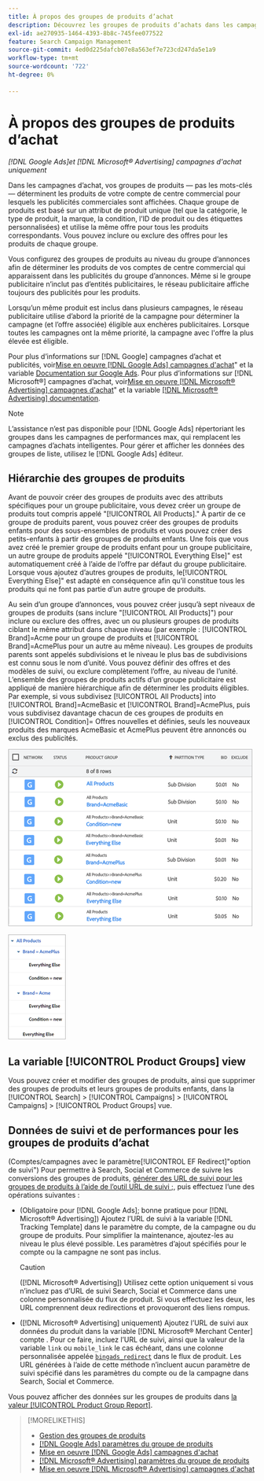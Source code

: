 ```yaml
---
title: À propos des groupes de produits d’achat
description: Découvrez les groupes de produits d’achats dans les campagnes d’achat.
exl-id: ae270935-1464-4393-8b8c-745fee077522
feature: Search Campaign Management
source-git-commit: 4ed0d225dafcb07e8a563ef7e723cd247da5e1a9
workflow-type: tm+mt
source-wordcount: '722'
ht-degree: 0%

---
```


# À propos des groupes de produits d’achat

*[!DNL Google Ads]et [!DNL Microsoft® Advertising] campagnes d&#39;achat uniquement*

Dans les campagnes d’achat, vos groupes de produits — pas les mots-clés — déterminent les produits de votre compte de centre commercial pour lesquels les publicités commerciales sont affichées. Chaque groupe de produits est basé sur un attribut de produit unique (tel que la catégorie, le type de produit, la marque, la condition, l’ID de produit ou des étiquettes personnalisées) et utilise la même offre pour tous les produits correspondants. Vous pouvez inclure ou exclure des offres pour les produits de chaque groupe.

Vous configurez des groupes de produits au niveau du groupe d’annonces afin de déterminer les produits de vos comptes de centre commercial qui apparaissent dans les publicités du groupe d’annonces. Même si le groupe publicitaire n’inclut pas d’entités publicitaires, le réseau publicitaire affiche toujours des publicités pour les produits.

Lorsqu’un même produit est inclus dans plusieurs campagnes, le réseau publicitaire utilise d’abord la priorité de la campagne pour déterminer la campagne (et l’offre associée) éligible aux enchères publicitaires. Lorsque toutes les campagnes ont la même priorité, la campagne avec l&#39;offre la plus élevée est éligible.

Pour plus d’informations sur [!DNL Google] campagnes d’achat et publicités, voir[Mise en oeuvre [!DNL Google Ads] campagnes d&#39;achat](/help/search-social-commerce/campaign-management/special-campaign-types/google-shopping-campaigns.md)&quot; et la variable [Documentation sur Google Ads](https://support.google.com/google-ads/answer/3455481?visit_id=638205553638977410-2592024034&amp;rd=1). Pour plus d’informations sur [!DNL Microsoft®] campagnes d’achat, voir[Mise en oeuvre [!DNL Microsoft® Advertising] campagnes d&#39;achat](/help/search-social-commerce/campaign-management/special-campaign-types/microsoft-shopping-campaigns.md)&quot; et la variable [[!DNL Microsoft® Advertising] documentation](https://help.bingads.microsoft.com/#apex/3/en/50903/1-500).

>[!NOTE]
>
>L’assistance n’est pas disponible pour [!DNL Google Ads] répertoriant les groupes dans les campagnes de performances max, qui remplacent les campagnes d’achats intelligentes. Pour gérer et afficher les données des groupes de liste, utilisez le [!DNL Google Ads] éditeur.

## Hiérarchie des groupes de produits

Avant de pouvoir créer des groupes de produits avec des attributs spécifiques pour un groupe publicitaire, vous devez créer un groupe de produits tout compris appelé &quot;[!UICONTROL All Products].&quot; À partir de ce groupe de produits parent, vous pouvez créer des groupes de produits enfants pour des sous-ensembles de produits et vous pouvez créer des petits-enfants à partir des groupes de produits enfants. Une fois que vous avez créé le premier groupe de produits enfant pour un groupe publicitaire, un autre groupe de produits appelé &quot;[!UICONTROL Everything Else]&quot; est automatiquement créé à l’aide de l’offre par défaut du groupe publicitaire. Lorsque vous ajoutez d’autres groupes de produits, le[!UICONTROL Everything Else]&quot; est adapté en conséquence afin qu’il constitue tous les produits qui ne font pas partie d’un autre groupe de produits.

Au sein d’un groupe d’annonces, vous pouvez créer jusqu’à sept niveaux de groupes de produits (sans inclure &quot;[!UICONTROL All Products]&quot;) pour inclure ou exclure des offres, avec un ou plusieurs groupes de produits ciblant le même attribut dans chaque niveau (par exemple : [!UICONTROL Brand]=Acme pour un groupe de produits et [!UICONTROL Brand]=AcmePlus pour un autre au même niveau). Les groupes de produits parents sont appelés subdivisions et le niveau le plus bas de subdivisions est connu sous le nom d’unité. Vous pouvez définir des offres et des modèles de suivi, ou exclure complètement l’offre, au niveau de l’unité. L’ensemble des groupes de produits actifs d’un groupe publicitaire est appliqué de manière hiérarchique afin de déterminer les produits éligibles. Par exemple, si vous subdivisez [!UICONTROL All Products] into [!UICONTROL Brand]=AcmeBasic et [!UICONTROL Brand]=AcmePlus, puis vous subdivisez davantage chacun de ces groupes de produits en [!UICONTROL Condition]= Offres nouvelles et définies, seuls les nouveaux produits des marques AcmeBasic et AcmePlus peuvent être annoncés ou exclus des publicités.

![Exemple d’un ensemble de groupes de produits](/help/search-social-commerce/assets/product-group-list.png "Exemple d’un ensemble de groupes de produits")

![Exemple de hiérarchie de groupes de produits](/help/search-social-commerce/assets/product-group-tree.png "Exemple de hiérarchie de groupes de produits")

## La variable [!UICONTROL Product Groups] view

Vous pouvez créer et modifier des groupes de produits, ainsi que supprimer des groupes de produits et leurs groupes de produits enfants, dans la [!UICONTROL Search] > [!UICONTROL Campaigns] > [!UICONTROL Campaigns] > [!UICONTROL Product Groups] vue.

## Données de suivi et de performances pour les groupes de produits d’achat

(Comptes/campagnes avec le paramètre[!UICONTROL EF Redirect]&quot;option de suivi&quot;) Pour permettre à Search, Social et Commerce de suivre les conversions des groupes de produits, [générer des URL de suivi pour les groupes de produits à l’aide de l’outil URL de suivi ;](/help/search-social-commerce/tools/click-tracking-url-generate.md), puis effectuez l’une des opérations suivantes :

* (Obligatoire pour [!DNL Google Ads]; bonne pratique pour [!DNL Microsoft® Advertising]) Ajoutez l’URL de suivi à la variable [!DNL Tracking Template] dans le paramètre du compte, de la campagne ou du groupe de produits. Pour simplifier la maintenance, ajoutez-les au niveau le plus élevé possible. Les paramètres d’ajout spécifiés pour le compte ou la campagne ne sont pas inclus.

  >[!CAUTION]
  >
  >([!DNL Microsoft® Advertising]) Utilisez cette option uniquement si vous n’incluez pas d’URL de suivi Search, Social et Commerce dans une colonne personnalisée du flux de produit. Si vous effectuez les deux, les URL comprennent deux redirections et provoqueront des liens rompus.

* ([!DNL Microsoft® Advertising] uniquement) Ajoutez l’URL de suivi aux données du produit dans la variable [!DNL Microsoft® Merchant Center] compte . Pour ce faire, incluez l’URL de suivi, ainsi que la valeur de la variable `link` ou `mobile_link` le cas échéant, dans une colonne personnalisée appelée [`bingads_redirect`](https://help.ads.microsoft.com/#apex/3/en/51084/0) dans le flux de produit. Les URL générées à l’aide de cette méthode n’incluent aucun paramètre de suivi spécifié dans les paramètres du compte ou de la campagne dans Search, Social et Commerce.

Vous pouvez afficher des données sur les groupes de produits dans [la valeur [!UICONTROL Product Group Report]](/help/search-social-commerce/reports/management/basic-advanced/product-group-report.md).

>[!MORELIKETHIS]
>
>* [Gestion des groupes de produits](product-group-manage.md)
>* [[!DNL Google Ads] paramètres du groupe de produits](product-group-settings-google.md)
>* [Mise en oeuvre [!DNL Google Ads] campagnes d&#39;achat](/help/search-social-commerce/campaign-management/special-campaign-types/google-shopping-campaigns.md)
>* [[!DNL Microsoft® Advertising] paramètres du groupe de produits](product-group-settings-microsoft.md)
>* [Mise en oeuvre [!DNL Microsoft® Advertising] campagnes d&#39;achat](/help/search-social-commerce/campaign-management/special-campaign-types/microsoft-shopping-campaigns.md)
